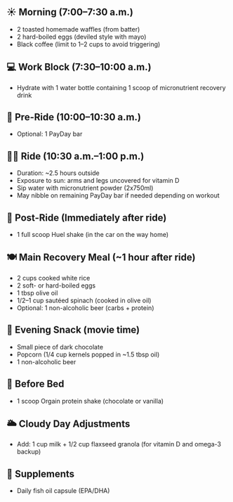 ## ☀️ Morning (7:00–7:30 a.m.)
- 2 toasted homemade waffles (from batter)
- 2 hard-boiled eggs (deviled style with mayo)
- Black coffee (limit to 1–2 cups to avoid triggering)

## 💻 Work Block (7:30–10:00 a.m.)
- Hydrate with 1 water bottle containing 1 scoop of micronutrient recovery drink
## 🚴 Pre-Ride (10:00–10:30 a.m.)
- Optional: 1 PayDay bar
## 🚴‍♂️ Ride (10:30 a.m.–1:00 p.m.)
- Duration: ~2.5 hours outside
- Exposure to sun: arms and legs uncovered for vitamin D
- Sip water with micronutrient powder (2x750ml)
- May nibble on remaining PayDay bar if needed depending on workout
## 🥤 Post-Ride (Immediately after ride)
- 1 full scoop Huel shake (in the car on the way home)
## 🍽️ Main Recovery Meal (~1 hour after ride)
- 2 cups cooked white rice
- 2 soft- or hard-boiled eggs
- 1 tbsp olive oil
- 1/2–1 cup sautéed spinach (cooked in olive oil)
- Optional: 1 non-alcoholic beer (carbs + protein)
## 🍫 Evening Snack (movie time)
- Small piece of dark chocolate
- Popcorn (1/4 cup kernels popped in ~1.5 tbsp oil)
- 1 non-alcoholic beer
## 🛌 Before Bed
- 1 scoop Orgain protein shake (chocolate or vanilla)
## 🌥️ Cloudy Day Adjustments
- Add: 1 cup milk + 1/2 cup flaxseed granola (for vitamin D and omega-3 backup)
## 💊 Supplements
- Daily fish oil capsule (EPA/DHA)